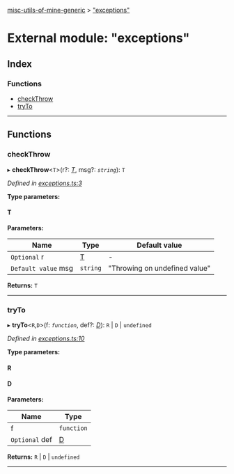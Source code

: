 [misc-utils-of-mine-generic](../README.md) > ["exceptions"](../modules/_exceptions_.md)

# External module: "exceptions"

## Index

### Functions

* [checkThrow](_exceptions_.md#checkthrow)
* [tryTo](_exceptions_.md#tryto)

---

## Functions

<a id="checkthrow"></a>

###  checkThrow

▸ **checkThrow**<`T`>(r?: *[T]()*, msg?: *`string`*): `T`

*Defined in [exceptions.ts:3](https://github.com/cancerberoSgx/misc-utils-of-mine/blob/999a52b/misc-utils-of-mine-generic/src/exceptions.ts#L3)*

**Type parameters:**

#### T 
**Parameters:**

| Name | Type | Default value |
| ------ | ------ | ------ |
| `Optional` r | [T]() | - |
| `Default value` msg | `string` | &quot;Throwing on undefined value&quot; |

**Returns:** `T`

___
<a id="tryto"></a>

###  tryTo

▸ **tryTo**<`R`,`D`>(f: *`function`*, def?: *[D]()*): `R` \| `D` \| `undefined`

*Defined in [exceptions.ts:10](https://github.com/cancerberoSgx/misc-utils-of-mine/blob/999a52b/misc-utils-of-mine-generic/src/exceptions.ts#L10)*

**Type parameters:**

#### R 
#### D 
**Parameters:**

| Name | Type |
| ------ | ------ |
| f | `function` |
| `Optional` def | [D]() |

**Returns:** `R` \| `D` \| `undefined`

___

